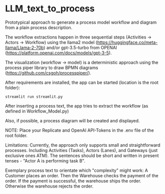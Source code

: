 # LLM_text_to_process

Prototypical approach to generate a process model workflow and diagram from a plain process description. 

The workflow extractions happen in three sequential steps (Activities -> Actors -> Workflow) using the llama2 model (https://huggingface.co/meta-llama/Llama-2-70b) and/or gpt-3.5-turbo from OPENAI (https://platform.openai.com/docs/models/gpt-3-5). 

The visualization (workflow -> model) is a deterministic approach using the process piper library to draw BPMN diagrams (https://github.com/csgoh/processpiper/). 

After requirements are installed, the app can be started (location is the root folder):

```
streamlit run streamlit.py
```

After inserting a process text, the app tries to extract the workflow (as defined in Workflow_Model.py)

Also, if possible, a process diagram will be created and displayed. 

NOTE: Place your Replicate and OpenAI API-Tokens in the .env file of the root folder. 

Limitations: 
Currently, the approach only supports small and straightforward processes. Including Activities (Tasks), Actors (Lanes), and Gateways (just exclusive ones ATM).
The sentences should be short and written in present tenses - "Actor A is performing task B". 

Exemplary process text to orientate which "complexity" might work: 
A Customer places an order. Then the Warehouse checks the payment of the order. If the payment is successful, the warehouse ships the order. Otherwise the warehouse rejects the order.
